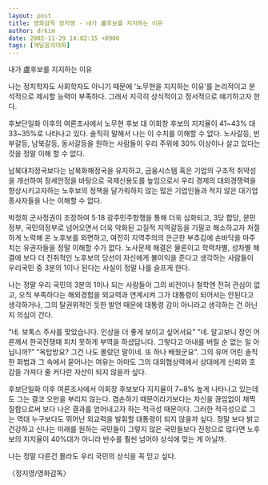```yaml
---
layout: post
title: 영화감독 정지영 - 내가 盧후보를 지지하는 이유
author: drkim
date: 2002-11-29 14:02:15 +0900
tags: [깨달음의대화]
---
```

내가 盧후보를 지지하는 이유
  

  

  
나는 정치학자도 사회학자도 아니기 때문에 ‘노무현을 지지하는 이유’를 논리적이고 분석적으로 제시할 능력이 부족하다. 그래서 지극히 상식적이고 정서적으로 얘기하고자 한다.
  

  

  
후보단일화 이후의 여론조사에서 노무현 후보 대 이회창 후보의 지지율이 41~43% 대 33~35%로 나타나고 있다. 솔직히 말해서 나는 이 수치를 이해할 수 없다. 노사갈등, 빈부갈등, 남북갈등, 동서갈등을 원하는 사람들이 우리 주위에 30% 이상이나 살고 있다는 것을 정말 이해 할 수 없다.
  

  

  
남북대치정국보다는 남북화해정국을 유지하고, 금융시스템 혹은 기업의 구조적 취약성을 개선하여 정세안정을 바탕으로 국제신용도를 높임으로서 우리 경제의 대외경쟁력을 향상시키고자하는 노후보의 정책을 달가워하지 않는 많은 기업인들과 적지 않은 대기업 종사자들을 나는 이해할 수 없다.
  

  

  
박정희 군사정권이 조장하여 5·18 광주민주항쟁을 통해 더욱 심화되고, 3당 합당, 문민정부, 국민의정부로 넘어오면서 더욱 악화된 고질적 지역갈등을 기필코 해소하고자 처절하게 노력해 온 노후보를 외면하고, 여전히 지역주의의 은근한 부추김에 손바닥을 마주치는 유권자들을 정말 이해할 수가 없다. 노사문제 해결은 물론이고 학력차별, 성차별 해결에 보다 더 진취적인 노후보의 당선이 자신에게 불이익을 준다고 생각하는 사람들이 우리국민 중 3분의 1이나 된다는 사실이 정말 나를 슬프게 한다.
  

  

  
나는 정말 우리 국민의 3분의 1이나 되는 사람들이 그의 비전이나 철학엔 전혀 관심이 없고, 오직 부족하다는 해외경험을 외교력과 연계시켜 그가 대통령이 되어서는 안된다고 생각하거나, 그의 탈권위적인 듯한 발언 때문에 대통령 감이 아니라고 생각하는 건 아닌지 의심이 간다.
  

  

  
“네. 보톡스 주사를 맞았습니다. 인상을 더 좋게 보이고 싶어서요” “네. 알고보니 장인 어른께서 한국전쟁때 피치 못하게 부역을 하셨답니다. 그렇다고 아내를 버릴 순 없는 일 아닙니까?” “옥탑방요? 그건 나도 몰랐던 말이네. 또 하나 배웠군요”. 그의 유머 어린 솔직한 화법과 그 속에서 묻어나는 여유는 아마도 그의 대외협상력에서 상대에게 신뢰와 호감을 가져다 줄 커다란 자산이 되지 않을까 싶다.
  

  

  
후보단일화 이후 여론조사에서 이회창 후보보다 지지율이 7~8% 높게 나타나고 있는데도 그는 결코 오만을 부리지 않는다. 겸손하기 때문이라기보다는 자신을 끊임없이 채찍질함으로써 보다 나은 결과를 얻어내고자 하는 적극성 때문이다. 그러한 적극성으로 그는 역대 누구보다도 뛰어난 외교력을 발휘할 대통령이 되지 않을까 싶다. 정말 보다 밝고 건강하고 신나는 미래를 원하는 국민들이 그렇지 않은 국민들보다 진정으로 많다면 노후보의 지지율이 40%대가 아니라 반수를 훨씬 넘어야 상식에 맞는 게 아닐까.
  

  

  
나는 정말 다른건 몰라도 우리 국민의 상식을 꼭 믿고 싶다.
  

  

  
〈정지영/영화감독〉